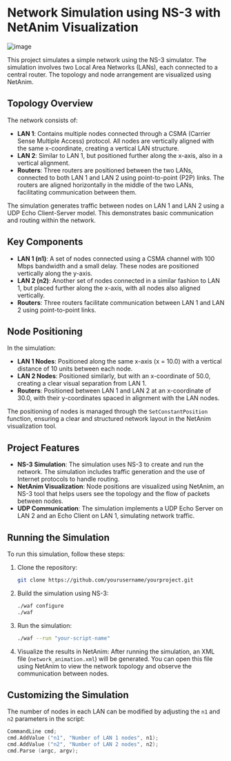 # **Network Simulation using NS-3 with NetAnim Visualization**
![image](https://github.com/user-attachments/assets/ee852ac9-ce8a-4d3d-9fe7-b6fe81443540)


This project simulates a simple network using the NS-3 simulator. The simulation involves two Local Area Networks (LANs), each connected to a central router. The topology and node arrangement are visualized using NetAnim.

## **Topology Overview**

The network consists of:

- **LAN 1**: Contains multiple nodes connected through a CSMA (Carrier Sense Multiple Access) protocol. All nodes are vertically aligned with the same x-coordinate, creating a vertical LAN structure.
- **LAN 2**: Similar to LAN 1, but positioned further along the x-axis, also in a vertical alignment.
- **Routers**: Three routers are positioned between the two LANs, connected to both LAN 1 and LAN 2 using point-to-point (P2P) links. The routers are aligned horizontally in the middle of the two LANs, facilitating communication between them.

The simulation generates traffic between nodes on LAN 1 and LAN 2 using a UDP Echo Client-Server model. This demonstrates basic communication and routing within the network.

## **Key Components**

- **LAN 1 (n1)**: A set of nodes connected using a CSMA channel with 100 Mbps bandwidth and a small delay. These nodes are positioned vertically along the y-axis.
- **LAN 2 (n2)**: Another set of nodes connected in a similar fashion to LAN 1, but placed further along the x-axis, with all nodes also aligned vertically.
- **Routers**: Three routers facilitate communication between LAN 1 and LAN 2 using point-to-point links.

## **Node Positioning**

In the simulation:

- **LAN 1 Nodes**: Positioned along the same x-axis (x = 10.0) with a vertical distance of 10 units between each node.
- **LAN 2 Nodes**: Positioned similarly, but with an x-coordinate of 50.0, creating a clear visual separation from LAN 1.
- **Routers**: Positioned between LAN 1 and LAN 2 at an x-coordinate of 30.0, with their y-coordinates spaced in alignment with the LAN nodes.

The positioning of nodes is managed through the `SetConstantPosition` function, ensuring a clear and structured network layout in the NetAnim visualization tool.

## **Project Features**

- **NS-3 Simulation**: The simulation uses NS-3 to create and run the network. The simulation includes traffic generation and the use of Internet protocols to handle routing.
- **NetAnim Visualization**: Node positions are visualized using NetAnim, an NS-3 tool that helps users see the topology and the flow of packets between nodes.
- **UDP Communication**: The simulation implements a UDP Echo Server on LAN 2 and an Echo Client on LAN 1, simulating network traffic.

## **Running the Simulation**

To run this simulation, follow these steps:

1. Clone the repository:

    ```bash
    git clone https://github.com/yourusername/yourproject.git
    ```

2. Build the simulation using NS-3:

    ```bash
    ./waf configure
    ./waf
    ```

3. Run the simulation:

    ```bash
    ./waf --run "your-script-name"
    ```

4. Visualize the results in NetAnim: After running the simulation, an XML file (`network_animation.xml`) will be generated. You can open this file using NetAnim to view the network topology and observe the communication between nodes.

## **Customizing the Simulation**

The number of nodes in each LAN can be modified by adjusting the `n1` and `n2` parameters in the script:

```cpp
CommandLine cmd;
cmd.AddValue ("n1", "Number of LAN 1 nodes", n1);
cmd.AddValue ("n2", "Number of LAN 2 nodes", n2);
cmd.Parse (argc, argv);
